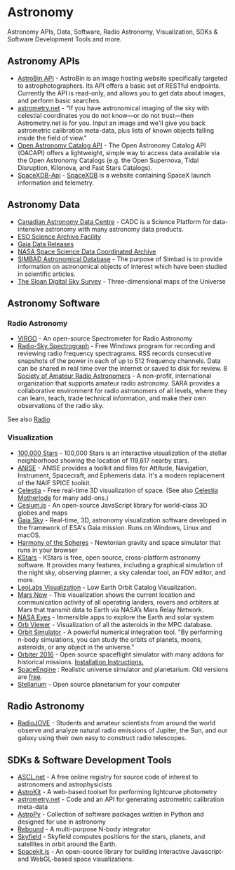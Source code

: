 # Astronomy

Astronomy APIs, Data, Software, Radio Astronomy, Visualization, SDKs & Software Development Tools and more.

## Astronomy APIs

* [AstroBin API](http://www.astrobin.com/help/api/) - AstroBin is an image hosting website specifically targeted to astrophotographers. Its API offers a basic set of RESTful endpoints. Currently the API is read-only, and  allows you to get data about images, and perform basic searches.
* [astrometry.net](http://astrometry.net/) - "If you have astronomical imaging of the sky with celestial coordinates you do not know—or do not trust—then Astrometry.net is for you. Input an image and we'll give you back astrometric calibration meta-data, plus lists of known objects falling inside the field of view."
* [Open Astronomy Catalog API](https://astrocats.space/) - The Open Astronomy Catalog API (OACAPI) offers a lightweight, simple way to access data available via the Open Astronomy Catalogs (e.g. the Open Supernova, Tidal Disruption, Kilonova, and Fast Stars Catalogs).
* [SpaceXDB-Api](https://github.com/R4yGM/SpaceXDB-Api) - [SpaceXDB](https://www.spacexdb.cf) is a website containing SpaceX launch information and telemetry.

## Astronomy Data

* [Canadian Astronomy Data Centre](http://www.cadc-ccda.hia-iha.nrc-cnrc.gc.ca/en/) - CADC is a Science Platform for data-intensive astronomy with many astronomy data products.
* [ESO Science Archive Facility](http://archive.eso.org/cms.html)
* [Gaia Data Releases](https://www.cosmos.esa.int/web/gaia/release)
* [NASA Space Science Data Coordinated Archive](https://nssdc.gsfc.nasa.gov/)
* [SIMBAD Astronomical Database](http://simbad.u-strasbg.fr/simbad/) - The purpose of Simbad is to provide information on astronomical objects of interest which have been studied in scientific articles.
* [The Sloan Digital Sky Survey](https://www.sdss.org/) - Three-dimensional maps of the Universe

## Astronomy Software

### Radio Astronomy

* [VIRGO](https://github.com/0xCoto/VIRGO) - An open-source Spectrometer for Radio Astronomy
* [Radio-Sky Spectrograph](https://www.radiosky.com/specdownload.html) - Free Windows program for recording and reviewing radio frequency spectragrams. RSS records consecutive snapshots of the power in each of up to 512 frequency channels. Data can be shared in real time over the internet or saved to disk for review. 
8 [Society of Amateur Radio Astronomers](https://radio-astronomy.org/) - A non-profit, international organization that supports amateur radio astronomy. SARA provides a collaborative environment for radio astronomers of all levels, where they can learn, teach, trade technical information, and make their own observations of the radio sky.

See also [Radio](/radio)

### Visualization

* [100,000 Stars](https://stars.chromeexperiments.com/) - 100,000 Stars is an interactive visualization of the stellar neighborhood showing the location of 119,617 nearby stars.
* [ANISE](https://github.com/nyx-space/anise) - ANISE provides a toolkit and files for Attitude, Navigation, Instrument, Spacecraft, and Ephemeris data. It's a modern replacement of the NAIF SPICE toolkit.
* [Celestia](https://celestia.space/) - Free real-time 3D visualization of space. (See also [Celestia Motherlode](http://www.celestiamotherlode.net/) for many add-ons.)
* [Cesium.js](https://cesiumjs.org/) - An open-source JavaScript library for world-class 3D globes and maps
* [Gaia Sky](https://zah.uni-heidelberg.de/institutes/ari/gaia/outreach/gaiasky/) - Real-time, 3D, astronomy visualization software developed in the framework of ESA's Gaia mission. Runs on Windows, Linux and macOS.
* [Harmony of the Spheres](https://github.com/TheHappyKoala/Harmony-of-the-Spheres) - Newtonian gravity and space simulator that runs in your browser
* [KStars](https://edu.kde.org/kstars/) - KStars is free, open source, cross-platform astronomy software. It provides many features, including a graphical simulation of the night sky, observing planner, a sky calendar tool, an FOV editor, and more.
* [LeoLabs Visualization](https://platform.leolabs.space/visualization) - Low Earth Orbit Catalog Visualization.
* [Mars Now](https://mars.nasa.gov/explore/mars-now/) - This visualization shows the current location and communication activity of all operating landers, rovers and orbiters at Mars that transmit data to Earth via NASA’s Mars Relay Network.
* [NASA Eyes](https://eyes.nasa.gov/) - Immersible apps to explore the Earth and solar system
* [Orb Viewer](https://parsecsreach.com/orbviewer) - Visualization of all the asteroids in the MPC database.
* [Orbit Simulator](http://www.orbitsimulator.com/gravity/articles/what.html) - A powerful numerical integration tool. "By performing n-body simulations, you can study the orbits of planets, moons, asteroids, or any object in the universe."
* [Orbiter 2016](http://orbit.medphys.ucl.ac.uk/) - Open source spaceflight simulator with many addons for historical missions. [Installation Instructions.](https://www.reddit.com/r/Orbiter/comments/mx2mjz/guide_for_beginners_to_orbiter/)
* [SpaceEngine](https://spaceengine.org) : Realistic universe simulator and planetarium. Old versions are [free](http://old.spaceengine.org/load/old_versions/4).
* [Stellarium](http://stellarium.org/) - Open source planetarium for your computer

## Radio Astronomy

* [RadioJOVE](https://radiojove.gsfc.nasa.gov/) - Students and amateur scientists from around the world observe and analyze natural radio emissions of Jupiter, the Sun, and our galaxy using their own easy to construct radio telescopes.

## SDKs &amp; Software Development Tools

* [ASCL.net](http://ascl.net/) - A free online registry for source code of interest to astronomers and astrophysicists
* [AstroKit](https://github.com/typpo/astrokit) - A web-based toolset for performing lightcurve photometry
* [astrometry.net](http://astrometry.net/use.html) - Code and an API for generating astrometric calibration meta-data
* [AstroPy](https://www.astropy.org) - Collection of software packages written in Python and designed for use in astronomy
* [Rebound](https://github.com/hannorein/rebound) - A multi-purpose N-body integrator
* [Skyfield](https://rhodesmill.org/skyfield/) - Skyfield computes positions for the stars, planets, and satellites in orbit around the Earth.
* [Spacekit.js](https://typpo.github.io/spacekit/) - An open-source library for building interactive Javascript- and WebGL-based space visualizations.